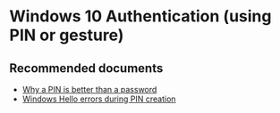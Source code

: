 <properties
    pageTitle="Windows 10 Authentication (using PIN or Gesture)"
    description="Windows 10 Authentication (using PIN or Gesture)"
    service="microsoft.aad"
    resource="Microsoft_AAD_IAM"
    authors="curtand"
    displayOrder="1770"
    supportTopicIds="32615437"
    selfHelpType="generic"
    resourceTags=""
    productPesIds="16579"
    cloudEnvironments="public, Fairfax"
 	articleId="a480365a-ef9a-4541-bf68-db8b89237297"
	ownershipId="AzureIdentity_MultiFactorAuthentication"
/>

# Windows 10 Authentication (using PIN or gesture)

## **Recommended documents**

* [Why a PIN is better than a password](https://docs.microsoft.com/windows/security/identity-protection/hello-for-business/hello-why-pin-is-better-than-password)
* [Windows Hello errors during PIN creation](https://docs.microsoft.com/windows/security/identity-protection/hello-for-business/hello-errors-during-pin-creation)

